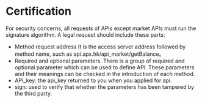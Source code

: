 # Certification

For security concerns, all requests of APIs except market APIs must run the signature algorithm. A legal request should include these parts:

*   Method request address It is the access server address followed by method name, such as api.apx.hk/api_market/getBalance。
*   Required and optional parameters. There is a group of required and optional parameter which can be used to define API. These parameters and their meanings can be checked in the introduction of each method.
*   API_key: the api_key returned to you when you applied for api.
*   sign: used to verify that whether the parameters has been tampered by the third party.
